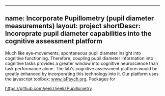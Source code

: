 
---
name: Incorporate Pupillometry (pupil diameter measurements)
layout: project
shortDescr: Incoroprate pupil diameter capabilities into the cognitive assessment platform
---
Much like eye-movements, spontaneous pupil diameter insight into cognitive functioning. Therefore, coupling pupil diameter information into cognitive tasks provides a greater window into cognitive neuroscience than task performance alone. The lab's cognitive assessment platform would be greatly enhanced by incorporating this technology into it. Our platform uses the javascript toolbox: www.jsPsych.org. Packages for 



https://github.com/jeeliz/jeelizPupillometry